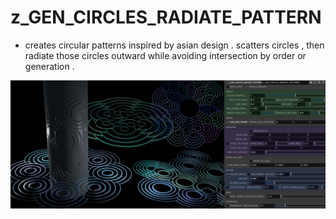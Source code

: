 # z_GEN_CIRCLES_RADIATE_PATTERN
- creates circular patterns inspired by asian design . scatters circles , then radiate those circles outward while avoiding intersection by order or generation . 

![z_GEN_CIRCLES_RADIATE_PATTERN](https://raw.githubusercontent.com/CorvaeOboro/zenv/master/hip/z_GEN_CIRCLES_RADIATE_PATTERN/z_GEN_CIRCLES_RADIATE_PATTERN.jpg?raw=true "z_GEN_CIRCLES_RADIATE_PATTERN")



